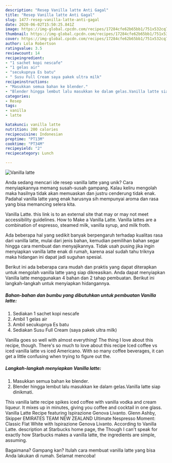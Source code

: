 ```yaml
---
description: "Resep Vanilla latte Anti Gagal"
title: "Resep Vanilla latte Anti Gagal"
slug: 1477-resep-vanilla-latte-anti-gagal
date: 2020-06-02T15:50:25.841Z
image: https://img-global.cpcdn.com/recipes/17284cfe62b65bb1/751x532cq70/vanilla-latte-foto-resep-utama.jpg
thumbnail: https://img-global.cpcdn.com/recipes/17284cfe62b65bb1/751x532cq70/vanilla-latte-foto-resep-utama.jpg
cover: https://img-global.cpcdn.com/recipes/17284cfe62b65bb1/751x532cq70/vanilla-latte-foto-resep-utama.jpg
author: Lola Robertson
ratingvalue: 3.5
reviewcount: 14
recipeingredient:
- "1 sachet kopi nescafe"
- "1 gelas air"
- "secukupnya Es batu"
- " Susu Full Cream saya pakek ultra milk"
recipeinstructions:
- "Masukkan semua bahan ke blender."
- "Blender hingga lembut lalu masukkan ke dalam gelas.Vanilla latte siap dinikmati."
categories:
- Resep
tags:
- vanilla
- latte

katakunci: vanilla latte 
nutrition: 200 calories
recipecuisine: Indonesian
preptime: "PT13M"
cooktime: "PT34M"
recipeyield: "2"
recipecategory: Lunch

---
```



![Vanilla latte](https://img-global.cpcdn.com/recipes/17284cfe62b65bb1/751x532cq70/vanilla-latte-foto-resep-utama.jpg)

Anda sedang mencari ide resep vanilla latte yang unik? Cara menyiapkannya memang susah-susah gampang. Kalau keliru mengolah maka hasilnya tidak akan memuaskan dan justru cenderung tidak enak. Padahal vanilla latte yang enak harusnya sih mempunyai aroma dan rasa yang bisa memancing selera kita.

Vanilla Latte. this link is to an external site that may or may not meet accessibility guidelines. How to Make a Vanilla Latte. Vanilla lattes are a combination of espresso, steamed milk, vanilla syrup, and milk froth.

Ada beberapa hal yang sedikit banyak berpengaruh terhadap kualitas rasa dari vanilla latte, mulai dari jenis bahan, kemudian pemilihan bahan segar hingga cara membuat dan menyajikannya. Tidak usah pusing jika ingin menyiapkan vanilla latte enak di rumah, karena asal sudah tahu triknya maka hidangan ini dapat jadi suguhan spesial.


Berikut ini ada beberapa cara mudah dan praktis yang dapat diterapkan untuk mengolah vanilla latte yang siap dikreasikan. Anda dapat menyiapkan Vanilla latte menggunakan 4 bahan dan 2 tahap pembuatan. Berikut ini langkah-langkah untuk menyiapkan hidangannya.

<!--inarticleads1-->

##### Bahan-bahan dan bumbu yang dibutuhkan untuk pembuatan Vanilla latte:

1. Sediakan 1 sachet kopi nescafe
1. Ambil 1 gelas air
1. Ambil secukupnya Es batu
1. Sediakan  Susu Full Cream (saya pakek ultra milk)


Vanilla goes so well with almost everything! The thing I love about this recipe, though. There&#39;s so much to love about this recipe Iced coffee vs iced vanilla latte vs iced Americano. With so many coffee beverages, it can get a little confusing when trying to figure out the. 

<!--inarticleads2-->

##### Langkah-langkah menyiapkan Vanilla latte:

1. Masukkan semua bahan ke blender.
1. Blender hingga lembut lalu masukkan ke dalam gelas.Vanilla latte siap dinikmati.


This vanilla latte recipe spikes iced coffee with vanilla vodka and cream liqueur. It mixes up in minutes, giving you coffee and cocktail in one glass. Vanilla Latte Recipe featuring Ispirazione Genova Livanto. Glenn Ashby, Skipper EMIRATES TEAM NEW ZEALAND Ultimate Nespresso Moment: Classic Flat White with Ispirazione Genova Livanto. According to Vanilla Latte. description at Starbucks home page, the Though I can&#39;t speak for exactly how Starbucks makes a vanilla latte, the ingredients are simple, assuming. 

Bagaimana? Gampang kan? Itulah cara membuat vanilla latte yang bisa Anda lakukan di rumah. Selamat mencoba!
